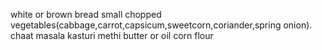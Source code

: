 white or brown bread
small chopped vegetables(cabbage,carrot,capsicum,sweetcorn,coriander,spring onion).
chaat masala
kasturi methi
butter or oil
corn flour
